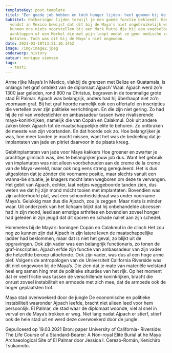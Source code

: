 ```yaml
---
templateKey: post.template
titel: "Een goede job hebben en tóch honger lijden: heel gewoon bij de Maya’s!"
Subtitel: Ontberingen lijden terwijl je een goede functie bekleedt. Een recente
  vondst in Mexico bewijst dat dit bij de Maya’s niet ongebruikelijk was. We
  kunnen ons niets voorstellen bij een Mark Rutte die bij een voedselbank moet
  aankloppen of een Merkel die met pijn loopt omdat ze geen medische zorg kan
  betalen. Toch was dit bij de Maya’s niet ongewoon.
date: 2021-03-18T13:51:10.145Z
image: /img/image2.jpeg
onderwerp: history
auteur: monique siemsen
tags:
  - test1
---
```

Arme rijke Maya’s
In Mexico, vlakbij de grenzen met Belize en Quatamala, is onlangs het graf ontdekt van de diplomaat Ajpach’ Waal. Ajpach werd zo’n 1300 jaar geleden, rond 800 na Christus, begraven in de toenmalige grote stad El Palmar. Ajpach was belangrijk, anders had hij überhaupt niet zo’n voornaam graf. Bij het graf hoorde namelijk ook een offertafel en inscripties die vertellen over zijn politieke verrichtingen. En die zijn niet gering. Zo had hij de rol van vredestichter en ambassadeur tussen twee rivaliserende maya-koninkrijken, namelijk die van Copán en Calakmul. 
Ook uit andere zaken bleek Ajpach tot de maatschappelijke elite te behoren. Zo ontbraken de meeste van zijn voortanden. En dat hoorde ook zo. Hoe belangrijker je was, hoe meer tanden je mocht missen, want het was de bedoeling dat je implantaten van jade en pitriet daarvoor in de plaats kreeg. 

Gebitinplantaten van jade voor Maya kakkers
Hoe groener en zwarter je prachtige glimlach was, des te belangrijker jouw job dus. Want het gebruik van implantaten was niet alleen voorbehouden aan de creme de la creme van de Maya-wereld, maar ook nog eens streng gereguleerd. Het is dus uitgesloten dat je zónder die voorname positie, maar slechts vanuit een wanna-be situatie, je knagers mocht laten wegboren om deze te vervangen. Het gebit van Ajpach, echter, laat netjes weggeboorde tanden zien, dus weten we dat hij zijn mond mócht tooien met implantaten. Bovendien was zijn achterhoofd plat, wat een schoonheidsideaal was onder voorname Maya’s.
Gelukkig man dus die Ajpach, zou je zeggen. Maar niets is minder waar. Uit onderzoek van het lichaam blijkt dat hij onbehandelde abcessen had in zijn mond, leed aan ernstige arthrites en bovendien zoveel honger had geleden in zijn jeugd dat dit sporen en schade naliet aan zijn schedel.

Hommeles bij de Maya’s: koningen Copán en Calakmul in de clinch
Het zou nog zo kunnen zijn dat Ajpach in zijn latere leven de maatschappelijke ladder had beklommen, maar dat is niet het geval, zo blijkt uit de opgravingen. Ook zijn vader was een belangrijk functionaris, zo tonen de graf-inscripties. Ajpach erfde zijn functie van ambassadeur van zijn vader die hetzelfde beroep uitoefende. Ook zijn vader, was dus al een hoge arme pief.
Volgens de antropologen van de Universiteit California Riverside was dit niet ongewoon bij de Maya’s. Die zien dat je mate van materiële welstand heel erg samen hing met de politieke situaties van het rijk. Op het moment dat er veel frictie was tussen de verschillende koninkrijken, bracht die onrust zoveel instabiliteit en armoede met zich mee, dat de armoede ook de hoger geplaatsten trof.

Maya stad overwoekerd door de jungle
De economische en politieke instabiliteit waaronder Ajpach leefde, bracht niet alleen leed voor hem persoonlijk. El Palmar, de stad waar de diplomaat woonde, viel al snel in verval en de Maya’s trokken er weg. Niet lang nadat Ajpach er stierf, stierf ook de hele stad uit en werd deze overwoekerd door de jungle.

Gepuliceerd op 19.03.2021
Bron: paper University of California- Riverside: The Life Course of a Standard-Bearer: A Non-royal Elite Burial at he Maya Archaeological Site of El Palmar door Jessica I. Cerezo-Román, Kenichiro Tsukamoto.

